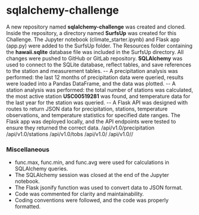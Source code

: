 # sqlalchemy-challenge
A new repository named **sqlalchemy-challenge** was created and cloned.
Inside the repository, a directory named **SurfsUp** was created for this Challenge.
The Jupyter notebook (climate_starter.ipynb) and Flask app (app.py) were added to the SurfsUp folder.
The Resources folder containing the **hawaii.sqlite** database file was included in the SurfsUp directory.
All changes were pushed to GitHub or GitLab repository.
**SQLAlchemy** was used to connect to the SQLite database, reflect tables, and save references to the station and measurement tables.
-- A precipitation analysis was performed: the last 12 months of precipitation data were queried, results were loaded into a Pandas DataFrame, and the data was plotted.
-- A station analysis was performed: the total number of stations was calculated, the most active station **USC00519281** was found, and temperature data for the last year for the station was queried.
-- A Flask API was designed with routes to return JSON data for precipitation, stations, temperature observations, and temperature statistics for specified date ranges.
The Flask app was deployed locally, and the API endpoints were tested to ensure they returned the correct data.
/api/v1.0/precipitation
/api/v1.0/stations
/api/v1.0/tobs
/api/v1.0/<start>
/api/v1.0/<start>/<end> 

### Miscellaneous
- func.max, func.min, and func.avg were used for calculations in SQLAlchemy queries.
- The SQLAlchemy session was closed at the end of the Jupyter notebook.
- The Flask jsonify function was used to convert data to JSON format.
- Code was commented for clarity and maintainability.
- Coding conventions were followed, and the code was properly formatted.